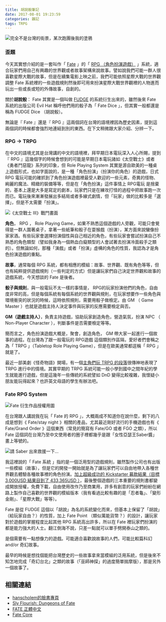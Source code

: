 ```yaml
---
title: 胡說骰筆記
date: 2017-08-01 19:23:59
categories: 雜記
tags: TRPG
---
```


![完全不是台灣的街景，某次跑團後我的塗鴉](https://farm5.staticflickr.com/4313/36142475132_b859f8383c.jpg)

### 歪題

今天其實想介紹的是一套叫作「 [Fate](http://www.evilhat.com/home/fate-core/) 」的「 [RPG （角色扮演遊戲）](https://en.wikipedia.org/wiki/Role-playing_game) 」系統，適合玩家們用自己有興趣的世界觀或者故事架構來說故事。譬如說我們可能一群人很喜歡星際大戰的故事，但是在續集電影上映之前，我們可能依照星際大戰的世界觀調整 Fate 系統裡的一些遊戲規則然後即可用來扮演星際大戰世界觀裡的人物進而玩出一些或長或短的外傳故事，自創的。

關於**胡說骰**： Fate 其實是一個叫做 [FUDGE](https://en.wikipedia.org/wiki/Fudge_(role-playing_game_system)) 的系統衍生出來的，雖然後來 Fate 系統的出版公司 Evil Hat 稱呼他們用的骰子為「 Fate Dice 」，但其實一般都還是稱為 FUDGE Dice （胡說骰）。

無論是『 Fate 』還是『 RPG 』這兩個詞在台灣的語境裡因為歷史因素，提到這兩個詞的時候都會強烈地連結到別的東西。在下文稍微跟大家介紹、分辨一下。

<!-- more -->

### RPG → TRPG

在中文的語境尤其是台灣講的中文的語境裡，拜早期日本電玩深入人心所賜，提到『 RPG 』這幾個字的時候會想到的可能是早期日本電玩諸如《太空戰士》或者《勇者鬥惡龍》系列的印象，但 Role Playing System 其實是源自歐美的一種桌上遊戲形式，也如字面說的，是一種「角色扮演」（扮演你的角色）的遊戲，日式RPG 電玩可能的確抓到了角色扮演遊戲裡最受人歡迎的一些元素，奇異的怪物、絢麗的魔法、精緻的裝備等等，但是在「角色扮演」這件事情上 RPG電玩 是捨棄的，基本上還是大多是寫定的劇本，玩家們只是在練攻打怪的過程中把故事跑一次而已。電玩後來漸漸發展出多結局或者多線式劇情，但「玩家」做的比較多是「選擇」，但是不太需要「扮演」。

![《太空戰士 III》戰鬥畫面](https://farm5.staticflickr.com/4328/36309006555_07616b496e.jpg)

**角色**， RPG ， Role Playing Game，如果不熟悉這個遊戲的人旁觀，可能只會覺得是一群人圍著桌子，拿著一些紙筆和骰子在耍猴戲（扮演），某方面來說蠻像扮家家酒。有些玩家會選擇扮演個性與自己相近的角色，有些玩家會嘗試扮演自己不熟悉的角色類型（譬如我身為一個熱血白癡類型的人會試著去扮演冷面殺手之類的）。但無論如何，那種「演戲」或者「扮演」虛構的角色的性質，我認為才是角色扮演遊戲的重點。

**故事**，通常每個 RPG 系統，都有相應的模組：故事、世界觀、既有角色等等，但也有純粹提供遊戲規則（一些判定的方式）但是讓玩家們自己決定世界觀和故事的遊戲系統，今天想談的 Fate 是後者。

**骰子與規則**，與一般電玩不太一樣的事情是， RPG的玩家扮演他們的角色，自由度非常的高，但是每個系統有每個系統的世界觀與規則，在玩家想要作一些角色與環境衝突的狀況的時候，這時依照規則，需要用骰子做檢定。由 GM （ Game Master ）也就是遊戲主持人決定事件與玩家的反應需要檢定與否。

**GM（遊戲主持人）**，負責主持遊戲，協助玩家創造角色，營造氣氛，扮演 NPC （ Non-Player Character ），判斷事件是否需要檢定等等。

簡而言之，角色扮演遊戲大概是，聚會，創造角色， GM 帶大家一起進行一個故事的過程。在台灣為了跟一般電玩的 RPG遊戲 這個類別作區隔，愛好者們會稱之為「 TRPG 」（Tabletop Role Playing Game），但是在歐美通常都逕稱「 RPG 」就是了。

最近一部美劇《怪奇物語》開場，有一個[主角們玩 TRPG 的段落](https://www.youtube.com/watch?v=v8bLAFfnoDM#t=1m48s)很傳神地表現了 TRPG 進行中的情境。其實早期的 TRPG 系統可能一般小學到國中之間年紀的學生就能進行遊戲，但是這幾年一些傳統的系統譬如 DnD 變得比較複雜，我懷疑小朋友能玩得起來？也許英文母語的學生有辦法吧。

### Fate RPG System

![Fate 衍生作品授權用圖](https://farm5.staticflickr.com/4323/36272632736_a3acb6a7ea_o.png)

在台灣跟人講說我在玩「 Fate 的 RPG 」，大概兩成不知道你在說什麼，剩下的八成是想到《 Fate/stay night 》相關的產品，尤其最近剛好流行的手機遊戲也有《 Fate/Grand Order 》這個東西（常見的簡寫有 Fate/GO 或者 FGO 之類），所以 Fate 這個詞在台灣乃至中文使用者的圈子裡都幾乎是跟「女性亞瑟王Saber醬」畫上等號的。

![請 Saber 出來救援一下...](https://farm5.staticflickr.com/4307/36180352121_74806c3c25.jpg)

我這裡說的「 Fate 系統 」指的是一個泛用型的遊戲規則，雖然製作公司也有出版一些模組（故事），但是它的開發一開始就是為了讓玩家們可以自由地帶入各種世界觀去體驗各種故事裡的角色扮演。[加上超級成功的 Kickstarter 募款結果（目標 3,000USD 結果目到了 433,365USD ）](https://www.kickstarter.com/projects/evilhat/fate-core)，最後整個遊戲的三本重要的規則書都變成開放授權，免費下載，自由使用改作乃至商業用，許多有創意的玩家們紛紛在網路上製作自己喜歡的世界觀的模組版本（我有看過比較有趣的是「忍者龜」、「變形金剛」、「星際大戰」等等）。

Fate 是從 FUDGE 這個以「胡說」為名的系統變化而來，但基本上保留了「胡說」（給玩家自由？）的性質，加上 Fate Point （類似萬能貨幣？）的設計，讓玩家對於遊戲的掌握程度比起其他 RPG 系統高出許多，所以在 Fate 裡玩家們扮演的都是能力強大的人士。翻江倒海不說，只差一點就可以單手劈開泰山之類的。

是個需要有一點想像力的遊戲。可能適合喜歡說故事的人們，可能比較篇科幻 and/or 奇幻故事。

最早的時候是想找個能把台灣歷史的一些故事拿來當模組的泛用系統，但是後來不知怎地完成「奇幻台北」之類的故事（「巫師神探」的過度簡單揣摩版），那是另外一個故事了。

## 相關連結

- [hanscholem的臉書專頁](https://www.facebook.com/hanscholem/)
- [Sly Flourish: Dungeons of Fate](http://slyflourish.com/dungeons_of_fate.html)
- [FATE 正體中文](https://sites.google.com/site/faterpg/)
- [Fate Core](http://www.evilhat.com/home/fate-core/)
